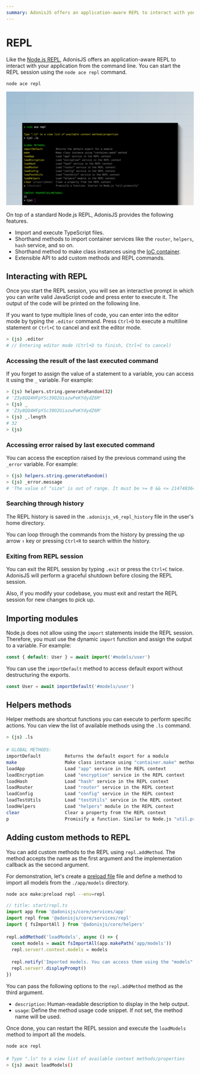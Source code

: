 ```yaml
---
summary: AdonisJS offers an application-aware REPL to interact with your application from the command line. 
---
```


# REPL
Like the [Node.js REPL](https://nodejs.org/api/repl.html), AdonisJS offers an application-aware REPL to interact with your application from the command line. You can start the REPL session using the `node ace repl` command.

```sh
node ace repl
```

![](../ace/ace_repl.png)

On top of a standard Node.js REPL, AdonisJS provides the following features.

- Import and execute TypeScript files.
- Shorthand methods to import container services like the `router`, `helpers`, `hash` service, and so on.
- Shorthand method to make class instances using the [IoC container](../concepts/dependency_injection.md#constructing-a-tree-of-dependencies).
- Extensible API to add custom methods and REPL commands.

## Interacting with REPL
Once you start the REPL session, you will see an interactive prompt in which you can write valid JavaScript code and press enter to execute it. The output of the code will be printed on the following line.

If you want to type multiple lines of code, you can enter into the editor mode by typing the `.editor` command. Press `Ctrl+D` to execute a multiline statement or `Ctrl+C` to cancel and exit the editor mode.

```sh
> (js) .editor
# // Entering editor mode (Ctrl+D to finish, Ctrl+C to cancel)
```

### Accessing the result of the last executed command
If you forget to assign the value of a statement to a variable, you can access it using the `_` variable. For example:

```sh
> (js) helpers.string.generateRandom(32)
# 'Z3y8QQ4HFpYSc39O2UiazwPeKYdydZ6M'
> (js) _
# 'Z3y8QQ4HFpYSc39O2UiazwPeKYdydZ6M'
> (js) _.length
# 32
> (js)
```

### Accessing error raised by last executed command
You can access the exception raised by the previous command using the `_error` variable. For example:

```sh
> (js) helpers.string.generateRandom()
> (js) _error.message
# 'The value of "size" is out of range. It must be >= 0 && <= 2147483647. Received NaN'
```

### Searching through history
The REPL history is saved in the `.adonisjs_v6_repl_history` file in the user's home directory. 

You can loop through the commands from the history by pressing the up arrow `↑` key or pressing `Ctrl+R` to search within the history.

### Exiting from REPL session
You can exit the REPL session by typing `.exit` or press the `Ctrl+C` twice. AdonisJS will perform a graceful shutdown before closing the REPL session.

Also, if you modify your codebase, you must exit and restart the REPL session for new changes to pick up.

## Importing modules
Node.js does not allow using the `import` statements inside the REPL session. Therefore, you must use the dynamic `import` function and assign the output to a variable. For example:

```ts
const { default: User } = await import('#models/user')
```

You can use the `importDefault` method to access default export without destructuring the exports.

```ts
const User = await importDefault('#models/user')
```

## Helpers methods
Helper methods are shortcut functions you can execute to perform specific actions. You can view the list of available methods using the `.ls` command.

```sh
> (js) .ls

# GLOBAL METHODS:
importDefault         Returns the default export for a module
make                  Make class instance using "container.make" method
loadApp               Load "app" service in the REPL context
loadEncryption        Load "encryption" service in the REPL context
loadHash              Load "hash" service in the REPL context
loadRouter            Load "router" service in the REPL context
loadConfig            Load "config" service in the REPL context
loadTestUtils         Load "testUtils" service in the REPL context
loadHelpers           Load "helpers" module in the REPL context
clear                 Clear a property from the REPL context
p                     Promisify a function. Similar to Node.js "util.promisify"
```

## Adding custom methods to REPL
You can add custom methods to the REPL using `repl.addMethod`. The method accepts the name as the first argument and the implementation callback as the second argument.

For demonstration, let's create a [preload file](../concepts/adonisrc_file.md#preloads) file and define a method to import all models from the `./app/models` directory.

```sh
node ace make:preload repl --env=repl
```

```ts
// title: start/repl.ts
import app from '@adonisjs/core/services/app'
import repl from '@adonisjs/core/services/repl'
import { fsImportAll } from '@adonisjs/core/helpers'

repl.addMethod('loadModels', async () => {
  const models = await fsImportAll(app.makePath('app/models'))
  repl.server!.context.models = models

  repl.notify('Imported models. You can access them using the "models" property')
  repl.server!.displayPrompt()
})
```

You can pass the following options to the `repl.addMethod` method as the third argument.

- `description`: Human-readable description to display in the help output.
- `usage`: Define the method usage code snippet. If not set, the method name will be used.

Once done, you can restart the REPL session and execute the `loadModels` method to import all the models.

```sh
node ace repl

# Type ".ls" to a view list of available context methods/properties
> (js) await loadModels()
```
